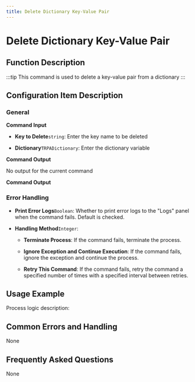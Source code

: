 ```yaml
---
title: Delete Dictionary Key-Value Pair
---
```


# Delete Dictionary Key-Value Pair

## Function Description

:::tip 
This command is used to delete a key-value pair from a dictionary
:::

## Configuration Item Description

### General

**Command Input**

- **Key to Delete**`string`: Enter the key name to be deleted

- **Dictionary**`TRPADictionary`: Enter the dictionary variable


**Command Output**

No output for the current command


**Command Output**

### Error Handling

- **Print Error Logs**`Boolean`: Whether to print error logs to the "Logs" panel when the command fails. Default is checked. 

- **Handling Method**`Integer`:

    - **Terminate Process**: If the command fails, terminate the process.

    - **Ignore Exception and Continue Execution**: If the command fails, ignore the exception and continue the process.

    - **Retry This Command**: If the command fails, retry the command a specified number of times with a specified interval between retries.

## Usage Example

Process logic description:

## Common Errors and Handling

None

## Frequently Asked Questions

None

